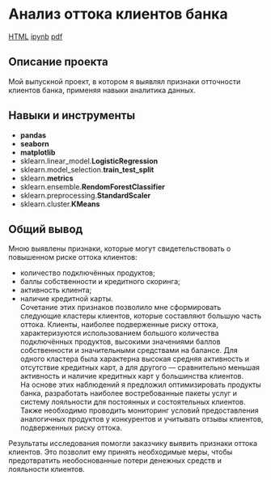# Анализ оттока клиентов банка

[HTML](https://github.com/artydyom/Partfolio/blob/main/02%20Отток%20клиентов%20банка/Выпускной%20проект%20-%20Отток%20клиентов%20банка.html)     [ipynb](https://github.com/artydyom/Partfolio/blob/main/02%20Отток%20клиентов%20банка/Выпускной%20проект%20-%20Отток%20клиентов%20банка.ipynb)     [pdf](https://github.com/artydyom/Partfolio/blob/main/02%20Отток%20клиентов%20банка/Презентация%20Отток%20клиентов%20банка.pdf)


## Описание проекта

Мой выпускной проект, в котором я выявлял признаки отточности клиентов банка, применяя навыки аналитика данных.

## Навыки и инструменты

- **pandas**
- **seaborn**
- **matplotlib**
- sklearn.linear_model.**LogisticRegression**
- sklearn.model_selection.**train_test_split**
- sklearn.**metrics**
- sklearn.ensemble.**RendomForestClassifier**
- sklearn.preprocessing.**StandardScaler**
- sklearn.cluster.**KMeans**

## 

## Общий вывод

Мною выявлены признаки, которые могут свидетельствовать о повышенном риске оттока клиентов:
* количество подключённых продуктов;
* баллы собственности и кредитного скоринга;
* активность клиента;
* наличие кредитной карты.  
Сочетание этих признаков позволило мне сформировать следующие кластеры клиентов, которые составляют большую часть оттока.
Клиенты, наиболее подверженные риску оттока, характеризуются использованием большого количества подключённых продуктов, высокими значениями баллов собственности и значительными средствами на балансе. Для одного кластера была характерна высокая средняя активность и отсутствие кредитных карт, а для другого — сравнительно меньшая активность и наличие кредитных карт у большинства клиентов.  
На основе этих наблюдений я предложил оптимизировать продукты банка, разработать наиболее востребованные пакеты услуг и систему лояльности для постоянных и состоятельных клиентов. Также необходимо проводить мониторинг условий предоставления аналогичных продуктов у конкурентов и учитывать отзывы клиентов, подверженных риску оттока.

Результаты исследования помогли заказчику выявить признаки оттока клиентов. Это позволит ему принять необходимые меры, чтобы предотвратить необоснованные потери денежных средств и лояльности клиентов.
